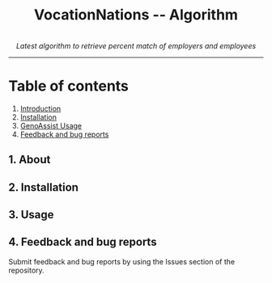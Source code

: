 <div align="center">
    <h1>VocationNations -- Algorithm</h1>
    <br /><i>Latest algorithm to retrieve percent match of employers and employees</i><br>
</div>

---

# Table of contents

1. [Introduction](#1-introduction) </br>
1. [Installation](#2-installation)
1. [GenoAssist Usage](#3-usage)
1. [Feedback and bug reports](#4-feedback-and-bug-reports)

## 1. About

## 2. Installation

## 3. Usage

## 4. Feedback and bug reports

Submit feedback and bug reports by using the Issues section of the repository.



